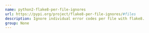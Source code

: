 ```yaml
---
name: python2-flake8-per-file-ignores
url: https://pypi.org/project/flake8-per-file-ignores/#files
description: Ignore individual error codes per file with flake8.
group: None
---
```

